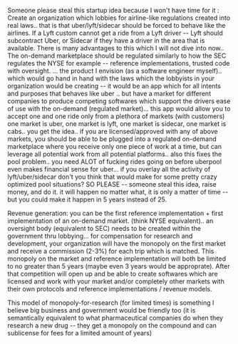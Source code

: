 Someone please steal this startup idea because I won't have time for it : Create an organization which lobbies for airline-like regulations created into real laws.. that is that uber/lyft/sidecar should be forced to behave like the airlines. If a Lyft custom cannot get a ride from a Lyft driver -- Lyft should subcontract Uber, or Sidecar if they have a driver in the area that is available. There is many advantages to this which I will not dive into now..
The on-demand marketplace should be regulated similarly to how the SEC regulates the NYSE for example -- reference implementations, trusted code with oversight. ... the product I envision (as a software engineer myself).. which would go hand in hand with the laws which the lobbyists in your organization would be creating -- it would be an app which for all intents and purposes that behaves like uber .. but have a market for different companies to produce competing softwares which support the drivers ease of use with the on-demand (regulated market)... this app would allow you to accept one and one ride only from a plethora of markets (with customers) one market is uber, one market is lyft, one market is sidecar, one market is cabs.. you get the idea.. if you are licensed/approved with any of above markets, you should be able to be plugged into a regulated on-demand marketplace where you receive only one piece of work at a time, but can leverage all potential work from all potential platforms.. also this fixes the pool problem.. you need ALOT of fucking rides going on before uberpool even makes financial sense for uber... if you overlay all the activity of lyft/uber/sidecar don't you think that would make for some pretty crazy optimized pool situations?
SO PLEASE -- someone steal this idea, raise money, and do it. it will happen no matter what, it is only a matter of time -- but you could make it happen in 5 years instead of 25.


Revenue generation: you can be the first reference implementation + first implementation of an on-demand market. (think NYSE equivalent).. an oversight body (equivalent to SEC) needs to be created within the government thru lobbying... for compensation for research and development, your organization will have the monopoly on the first market and receive a commission (2-3%) for each trip which is matched. This monopoly on the market and reference implementation will both be limited to no greater than 5 years (maybe even 3 years would be approprate). After that competition will open up and be able to create softwares which are licensed and work with your market and/or completely other markets with their own protocols and reference implementations / revenue models.

This model of monopoly-for-research (for limited times) is something I believe big business and government would be friendly too (it is semantically equivalent to what pharmaceutical companies do when they research a new drug -- they get a monopoly on the compound and can sublicense for fees for a limited amount of years)
